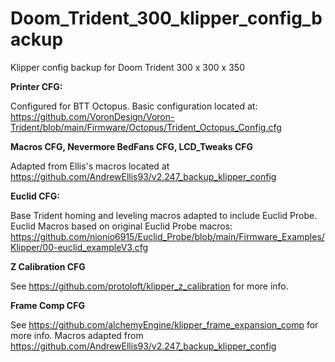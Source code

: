 # Doom_Trident_300_klipper_config_backup

Klipper config backup for Doom Trident 300 x 300 x 350

**Printer CFG:**

Configured for BTT Octopus. Basic configuration located at: https://github.com/VoronDesign/Voron-Trident/blob/main/Firmware/Octopus/Trident_Octopus_Config.cfg

**Macros CFG, Nevermore BedFans CFG, LCD_Tweaks CFG**

Adapted from Ellis's macros located at https://github.com/AndrewEllis93/v2.247_backup_klipper_config

**Euclid CFG:**

Base Trident homing and leveling macros adapted to include Euclid Probe. Euclid Macros based on original Euclid Probe macros: https://github.com/nionio6915/Euclid_Probe/blob/main/Firmware_Examples/Klipper/00-euclid_exampleV3.cfg

**Z Calibration CFG**

See https://github.com/protoloft/klipper_z_calibration for more info.

**Frame Comp CFG**

See https://github.com/alchemyEngine/klipper_frame_expansion_comp for more info. Macros adapted from  https://github.com/AndrewEllis93/v2.247_backup_klipper_config
